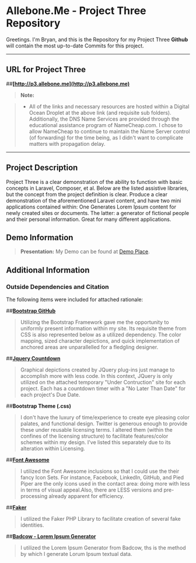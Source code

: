 Allebone.Me - Project Three Repository
===================


Greetings.  I'm Bryan, and this is the Repository for my Project Three   **Github** will contain the most up-to-date Commits for this project.  


----------


URL for Project Three
-------------

##**[http://p3.allebone.me](http://p3.allebone.me)**


> **Note:**

> - All of the links and necessary resources are hosted within a Digital Ocean Droplet at the above link (and requisite sub folders). Additionally, the DNS Name Services are provided through the educational assistance program of NameCheap.com. I chose to allow NameCheap to continue to maintain the Name Server control (of forwarding) for the time being, as I didn't want to complicate matters with propagation delay. 

----------

Project Description
-------------------

Project Three is a clear demonstration of the ability to function with basic concepts in Laravel, Composer, et al. Below are the listed assistive libraries, but the concept from the project definition is clear.  Produce a clear demonstration of the aforementioned Laravel content, and have two mini applications contained within: One Generates Lorem Ipsum content for newly created sites or documents. The latter: a generator of fictional people and their personal information.  Great for many different applications. 

Demo Information
--------------------

> **Presentation:** My Demo can be found at [Demo Place](http://p1.allebone.com).

Additional Information
--------------------

### Outside Dependencies and Citation

The following items were included for attached rationale:

	
 ##**[Bootstrap GitHub](https://github.com/twbs/bootstrap)**
	
>	Utilizing the Bootstrap Framework gave me the opportunity to uniformly present information within my site. Its requisite theme from CSS is also represented below as a utilized dependency. The color mapping, sized character depictions, and quick implementation of anchored areas are unparallelled for a fledgling designer. 
	
 ##**[Jquery Countdown](http://hilios.github.io/jQuery.countdown/)**
	
>	Graphical depictions created by JQuery plug-ins just manage to accomplish more with less code.  In this context, JQuery is only utilized on the attached temporary "Under Contruction" site for each project.  Each has a countdown timer with a "No Later Than Date" for each project's Due Date. 

 ##**Bootstrap Theme (.css)**
 
>	I don't have the luxury of time/experience to create eye pleasing color palates, and functional design.  Twitter is generous enough to provide these under reusable  licensing terms. I altered them (within the confines of the licensing structure) to facilitate features/color schemes within my design.  I've listed this separately due to its alteration within Licensing. 

##**[Font Awesome](http://fortawesome.github.io/Font-Awesome/)**

>	I utilized the Font Awesome inclusions so that I could use the their fancy Icon Sets. For instance, Facebook, LinkedIn, GitHub, and Pied Piper are the only icons used in the contact area: doing more with less in terms of visual appeal.Also, there are LESS versions and pre-processing already apparent for efficiency.

##**[Faker](https://github.com/fzaninotto/Faker)**

>	I utilized the Faker PHP Library to facilitate creation of several fake identities. 

##**[Badcow - Lorem Ipsum Generator](https://packagist.org/packages/badcow/lorem-ipsum)**

>	I utilized the Lorem Ipsum Generator from Badcow, ths is the method by which I generate Lorum Ipsum textual data. 
